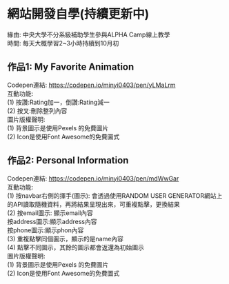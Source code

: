 # 網站開發自學(持續更新中)

緣由: 中央大學不分系級補助學生參與ALPHA Camp線上教學  
時間: 每天大概學習2~3小時持續到10月初  
## 作品1: My Favorite Animation  
Codepen連結: https://codepen.io/minyi0403/pen/yLMaLrm  
互動功能:  
(1)	按讚:Rating加一，倒讚:Rating減一  
(2)	按叉:刪除整列內容  
圖片版權聲明:  
(1)	背景圖示是使用Pexels 的免費圖片  
(2)	Icon是使用Font Awesome的免費圖式  

## 作品2: Personal Information  
Codepen連結: https://codepen.io/minyi0403/pen/mdWwGar  
互動功能:  
(1) 按navbar右側的揮手(圖示): 會透過使用RANDOM USER GENERATOR網站上的API讀取隨機資料，再將結果呈現出來，可重複點擊，更換結果  
(2) 按email圖示: 顯示email內容  
        按address圖示:顯示address內容  
        按phone圖示:顯示phon內容  
(3) 重複點擊同個圖示，顯示的是name內容  
(4) 點擊不同圖示，其餘的圖示都會返還為初始圖示  
圖片版權聲明:  
(1) 背景圖示是使用Pexels 的免費圖片  
(2) Icon是使用Font Awesome的免費圖式  
